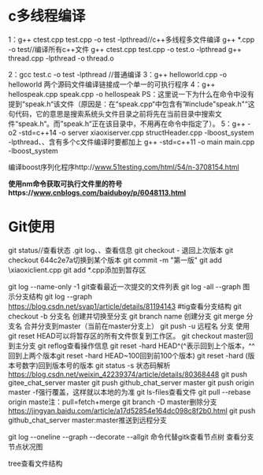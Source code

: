 

# **c多线程编译**

1：g++ ctest.cpp test.cpp -o test -lpthread//c++多线程多文件编译
     g++ *.cpp -o test//编译所有c++文件
     g++ ctest.cpp test.cpp -o test.o -lpthread
     g++ thread.cpp -lpthread -o thread.o

2：gcc test.c -o test -lpthread
//普通编译
3：g++ helloworld.cpp -o helloworld
两个源码文件编译链接成一个单一的可执行程序
4：g++ hellospeak.cpp speak.cpp -o hellospeak
PS：这里说一下为什么在命令中没有提到“speak.h“该文件（原因是：在“speak.cpp“中包含有”#include"speak.h"“这句代码，它的意思是搜索系统头文件目录之前将先在当前目录中搜索文件“speak.h“。而”speak.h“正在该目录中，不用再在命令中指定了）。
5：g++ -o2 -std=c++14 -o server xiaoxiserver.cpp structHeader.cpp -lboost_system -lpthread、、含有多个c文件编译时要都加上
g++ -std=c++11 -o main main.cpp -lboost_system

编译boost序列化程序http://www.51testing.com/html/54/n-3708154.html

**使用nm命令获取可执行文件里的符号https://www.cnblogs.com/baiduboy/p/6048113.html**

# **Git使用**

git status//查看状态
.git log、、查看信息
git checkout - 退回上次版本
git checkout 644c2e7a切换到某个版本
git commit -m "第一版"
git add \xiaoxiclient.cpp git add \*.cpp添加到暂存区

git log --name-only -1 
git查看最近一次提交的文件列表
git log -all --graph 图示分支结构 git log --graph https://blog.csdn.net/svap1/article/details/81194143 #tig查看分支结构
git checkout -b 分支名 创建并切换至分支
git branch name 创建分支
git merge 分支名 合并分支到master（当前在master分支上）
git push -u 远程名 分支
使用git reset HEAD可以将暂存区的所有文件恢复到工作区。
git checkout master回到主分支
git reflog查看操作信息
git reset -hard HEAD^(^表示回到上个版本，^^回到上两个版本git reset -hard HEAD~100回到前100个版本)
git reset -hard (版本号数字)回到版本号的版本
git status -s 状态码解析 https://blog.csdn.net/weixin_42239374/article/details/80368448
git push gitee_chat_server master git push  github_chat_server master
git push origin master -f强行覆盖，这样就以本地的为准
git ls-files查看文件
git pull --rebase origin maste注：pull=fetch+merge
git branch -D master删除分支 https://jingyan.baidu.com/article/a17d52854e164dc098c8f2b0.html
git push github_chat_server master:master推送到远程分支

git log --oneline --graph --decorate --allgit  命令代替gitk查看节点树 查看分支节点状况图

tree查看文件结构